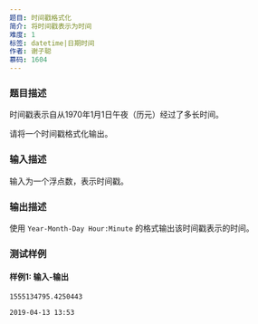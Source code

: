 ```yaml
---
题目: 时间戳格式化
简介: 将时间戳表示为时间
难度: 1
标签: datetime|日期时间
作者: 谢子聪
慕码: 1604
---
```


### 题目描述

时间戳表示自从1970年1月1日午夜（历元）经过了多长时间。

请将一个时间戳格式化输出。

### 输入描述

输入为一个浮点数，表示时间戳。

### 输出描述

使用 `Year-Month-Day Hour:Minute` 的格式输出该时间戳表示的时间。

### 测试样例

#### 样例1: 输入-输出

```
1555134795.4250443
```

```
2019-04-13 13:53
```

